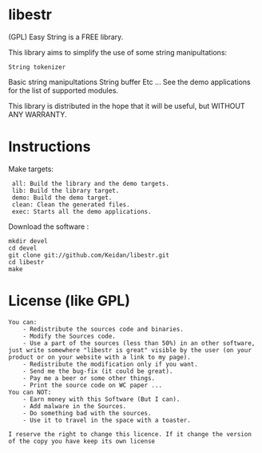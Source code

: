 libestr
===

(GPL) Easy String is a FREE library.


This library aims to simplify the use of some string manipultations:

	String tokenizer
  Basic string manipultations
  String buffer
	Etc ... See the demo applications for the list of supported modules.

This library is distributed in the hope that it will be useful, but WITHOUT ANY WARRANTY.



Instructions
============


Make targets:

     all: Build the library and the demo targets.
     lib: Build the library target.
     demo: Build the demo target.
     clean: Clean the generated files.
     exec: Starts all the demo applications.


Download the software :

	mkdir devel
	cd devel
	git clone git://github.com/Keidan/libestr.git
	cd libestr
	make
  

License (like GPL)
==================

	You can:
		- Redistribute the sources code and binaries.
		- Modify the Sources code.
		- Use a part of the sources (less than 50%) in an other software, just write somewhere "libestr is great" visible by the user (on your product or on your website with a link to my page).
		- Redistribute the modification only if you want.
		- Send me the bug-fix (it could be great).
		- Pay me a beer or some other things.
		- Print the source code on WC paper ...
	You can NOT:
		- Earn money with this Software (But I can).
		- Add malware in the Sources.
		- Do something bad with the sources.
		- Use it to travel in the space with a toaster.
	
	I reserve the right to change this licence. If it change the version of the copy you have keep its own license


